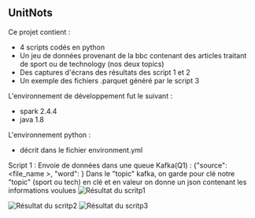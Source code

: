 ## UnitNots

Ce projet contient :
- 4 scripts codés en python
- Un jeu de données provenant de la bbc contenant des articles traitant de sport ou de technology (nos deux topics)
- Des captures d'écrans des résultats des script 1 et 2
- Un exemple des fichiers .parquet généré par le script 3


L'environnement de développement fut le suivant :
- spark 2.4.4
- java 1.8

L'environnement python :
- décrit dans le fichier environment.yml

Script 1 : Envoie de données dans une queue Kafka(Q1) : {"source": <file_name >, "word": <word>} 
  Dans le "topic" kafka, on garde pour clé notre "topic" (sport ou tech) en clé et en valeur on donne un json contenant les informations voulues
![Résultat du scritp1](https://github.com/LudovicGayet/UntieNots/blob/master/screenshot%20queue1.png)
  
![Résultat du scritp2](https://github.com/LudovicGayet/UntieNots/blob/master/screenshot%20queue2.png)
![Résultat du scritp3](https://github.com/LudovicGayet/UntieNots/blob/master/screenshot%20queue3.png)

